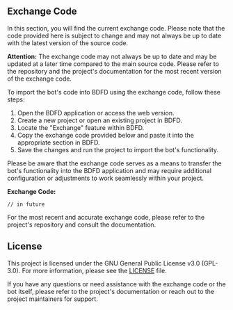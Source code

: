 ## Exchange Code

In this section, you will find the current exchange code. Please note that the code provided here is subject to change and may not always be up to date with the latest version of the source code.

**Attention:** The exchange code may not always be up to date and may be updated at a later time compared to the main source code. Please refer to the repository and the project's documentation for the most recent version of the exchange code.

To import the bot's code into BDFD using the exchange code, follow these steps:

1. Open the BDFD application or access the web version.
2. Create a new project or open an existing project in BDFD.
3. Locate the "Exchange" feature within BDFD.
4. Copy the exchange code provided below and paste it into the appropriate section in BDFD.
5. Save the changes and run the project to import the bot's functionality.

Please be aware that the exchange code serves as a means to transfer the bot's functionality into the BDFD application and may require additional configuration or adjustments to work seamlessly within your project.

**Exchange Code:**
```
// in future
```

For the most recent and accurate exchange code, please refer to the project's repository and consult the documentation.

## License

This project is licensed under the GNU General Public License v3.0 (GPL-3.0). For more information, please see the [LICENSE](LICENSE) file.

If you have any questions or need assistance with the exchange code or the bot itself, please refer to the project's documentation or reach out to the project maintainers for support.
